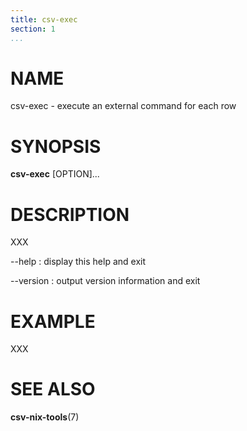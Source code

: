 ```yaml
---
title: csv-exec
section: 1
...
```


# NAME #

csv-exec - execute an external command for each row

# SYNOPSIS #

**csv-exec** [OPTION]...

# DESCRIPTION #

XXX

--help
:   display this help and exit

--version
:   output version information and exit

# EXAMPLE #

XXX

# SEE ALSO #

**csv-nix-tools**(7)
